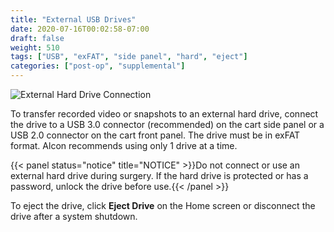 ```yaml
---
title: "External USB Drives"
date: 2020-07-16T00:02:58-07:00
draft: false
weight: 510
tags: ["USB", "exFAT", "side panel", "hard", "eject"]
categories: ["post-op", "supplemental"]
---
```


![External Hard Drive Connection](/images/usb_drive.svg)

To transfer recorded video or snapshots to an external hard drive, connect the drive to a USB 3.0 connector (recommended) on the cart side panel or a USB 2.0 connector on the cart front panel. The drive must be in exFAT format. Alcon recommends using only 1 drive at a time.

{{< panel status="notice" title="NOTICE" >}}Do not connect or use an external hard drive during surgery. If the hard drive is protected or has a password, unlock the drive before use.{{< /panel >}}

To eject the drive, click **Eject Drive** on the Home screen or disconnect the drive after a system shutdown.
